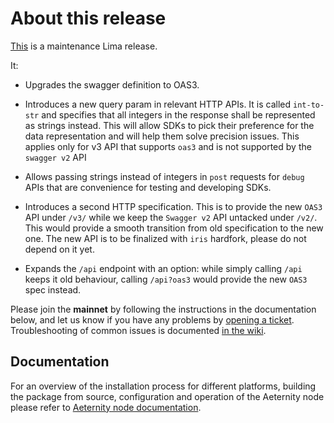 # About this release

[This](https://github.com/aeternity/aeternity/releases/tag/v5.9.0) is a maintenance Lima release.

It:
* Upgrades the swagger definition to OAS3.

* Introduces a new query param in relevant HTTP APIs. It is called
  `int-to-str` and specifies that all integers in the response shall be
  represented as strings instead. This will allow SDKs to pick their
  preference for the data representation and will help them solve precision
  issues. This applies only for v3 API that supports `oas3` and is not
  supported by the `swagger v2` API

* Allows passing strings instead of integers in `post` requests for `debug`
  APIs that are convenience for testing and developing SDKs.

* Introduces a second HTTP specification. This is to provide the new `OAS3`
  API under `/v3/` while we keep the `Swagger v2` API untacked under `/v2/`.
  This would provide a smooth transition from old specification to the new
  one. The new API is to be finalized with `iris` hardfork, please do not
  depend on it yet.

* Expands the `/api` endpoint with an option: while simply calling `/api`
  keeps it old behaviour, calling `/api?oas3` would provide the new `OAS3`
  spec instead.

Please join the **mainnet** by following the instructions in the documentation below,
and let us know if you have any problems by [opening a ticket](https://github.com/aeternity/aeternity/issues).
Troubleshooting of common issues is documented [in the wiki](https://github.com/aeternity/aeternity/wiki/Troubleshooting).

## Documentation

For an overview of the installation process for different platforms,
building the package from source, configuration and operation of the Aeternity
node please refer to [Aeternity node documentation](https://docs.aeternity.io/).

